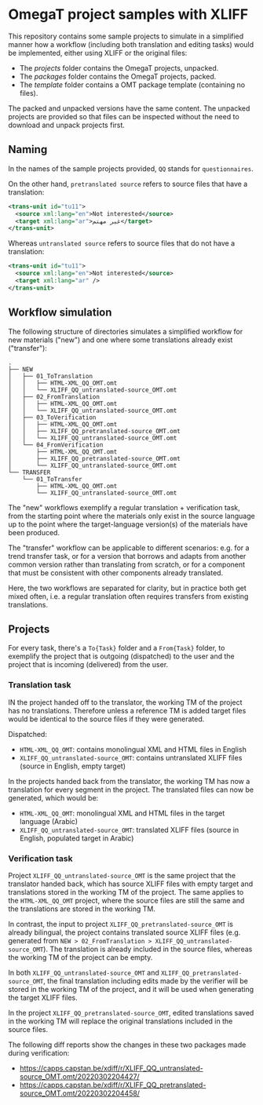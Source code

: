 # OmegaT project samples with XLIFF

This repository contains some sample projects to simulate in a simplified manner how a workflow (including both translation and editing tasks) would be implemented, either using XLIFF or the original files:

-   The _projects_ folder contains the OmegaT projects, unpacked.
-   The _packages_ folder contains the OmegaT projects, packed.
-   The _template_ folder contains a OMT package template (containing no files).

The packed and unpacked versions have the same content. The unpacked projects are provided so that files can be inspected without the need to download and unpack projects first.

## Naming

In the names of the sample projects provided, `QQ` stands for `questionnaires`.

On the other hand, `pretranslated source` refers to source files that have a translation:

```xml
<trans-unit id="tu11">
  <source xml:lang="en">Not interested</source>
  <target xml:lang="ar">غير مهتم</target>
</trans-unit>
```

Whereas `untranslated source` refers to source files that do not have a translation:

```xml
<trans-unit id="tu11">
  <source xml:lang="en">Not interested</source>
  <target xml:lang="ar" />
</trans-unit>
```

## Workflow simulation

The following structure of directories simulates a simplified workflow for new materials ("new") and one where some translations already exist ("transfer"):

```
.
├── NEW
│   ├── 01_ToTranslation
│   │   ├── HTML-XML_QQ_OMT.omt
│   │   └── XLIFF_QQ_untranslated-source_OMT.omt
│   ├── 02_FromTranslation
│   │   ├── HTML-XML_QQ_OMT.omt
│   │   └── XLIFF_QQ_untranslated-source_OMT.omt
│   ├── 03_ToVerification
│   │   ├── HTML-XML_QQ_OMT.omt
│   │   ├── XLIFF_QQ_pretranslated-source_OMT.omt
│   │   └── XLIFF_QQ_untranslated-source_OMT.omt
│   └── 04_FromVerification
│       ├── HTML-XML_QQ_OMT.omt
│       ├── XLIFF_QQ_pretranslated-source_OMT.omt
│       └── XLIFF_QQ_untranslated-source_OMT.omt
└── TRANSFER
    └── 01_ToTransfer
        ├── HTML-XML_QQ_OMT.omt
        └── XLIFF_QQ_untranslated-source_OMT.omt
```

The "new" workflows exemplify a regular translation + verification task, from the starting point where the materials only exist in the source language up to the point where the target-language version(s) of the materials have been produced.

The "transfer" workflow can be applicable to different scenarios: e.g. for a trend transfer task, or for a version that borrows and adapts from another common version rather than translating from scratch, or for a component that must be consistent with other components already translated.

Here, the two workflows are separated for clarity, but in practice both get mixed often, i.e. a regular translation often requires transfers from existing translations.

## Projects

For every task, there's a `To{Task}` folder and a `From{Task}` folder, to exemplify the project that is outgoing (dispatched) to the user and the project that is incoming (delivered) from the user.

### Translation task

IN the project handed off to the translator, the working TM of the project has no translations. Therefore unless a reference TM is added target files would be identical to the source files if they were generated.

Dispatched:

-   `HTML-XML_QQ_OMT`: contains monolingual XML and HTML files in English
-   `XLIFF_QQ_untranslated-source_OMT`: contains untranslated XLIFF files (source in English, empty target)

In the projects handed back from the translator, the working TM has now a translation for every segment in the project. The translated files can now be generated, which would be:

-   `HTML-XML_QQ_OMT`: monolingual XML and HTML files in the target language (Arabic)
-   `XLIFF_QQ_untranslated-source_OMT`: translated XLIFF files (source in English, populated target in Arabic)

### Verification task

Project `XLIFF_QQ_untranslated-source_OMT` is the same project that the translator handed back, which has source XLIFF files with empty target and translations stored in the working TM of the project. The same applies to the `HTML-XML_QQ_OMT` project, where the source files are still the same and the translations are stored in the working TM.

In contrast, the input to project `XLIFF_QQ_pretranslated-source_OMT` is already bilingual, the project contains translated source XLIFF files (e.g. generated from `NEW > 02_FromTranslation > XLIFF_QQ_untranslated-source_OMT`). The translation is already included in the source files, whereas the working TM of the project can be empty.

In both `XLIFF_QQ_untranslated-source_OMT` and `XLIFF_QQ_pretranslated-source_OMT`, the final translation including edits made by the verifier will be stored in the working TM of the project, and it will be used when generating the target XLIFF files.

In the project `XLIFF_QQ_pretranslated-source_OMT`, edited translations saved in the working TM will replace the original translations included in the source files.

The following diff reports show the changes in these two packages made during verification:

-   https://capps.capstan.be/xdiff/r/XLIFF_QQ_untranslated-source_OMT.omt/20220302204427/
-   https://capps.capstan.be/xdiff/r/XLIFF_QQ_pretranslated-source_OMT.omt/20220302204458/
